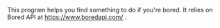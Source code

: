 This program helps you find something to do if you're bored. It relies on Bored API at https://www.boredapi.com/ .
